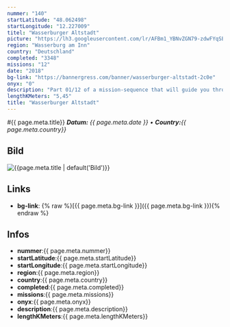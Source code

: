 ```yaml
---
nummer: "140"
startLatitude: "48.062498"
startLongitude: "12.227009"
titel: "Wasserburger Altstadt"
picture: "https://lh3.googleusercontent.com/lr/AFBm1_YBNvZGN79-zdwFYqSE6cQQBnhQUB93rPIacsU84SQtjgpyxGdZA255RC-QPWA2DZpWH36CujVs5xOAb7BP98fXMoLiWT-5qUMDr1LzcKIYlJ9Uge36m_h5rol7gbsfkYJBeRFJgeqqf1ZskEI6lQuLd6fqkL4zPHwtEELc1XlZGiCvdkzScrSzs88uMGH2InyjtZZ91aerqlbMMOgw7G42q3dUIITmN9uxOC5uPOKfXC5zgLndI_n4PB8mxFMyWqi1bChM3ZY9ggD2sq2_uVzD8K-JDUsMcoI9hVXHrJAciX4IGdtbQG31ZoVcdPM26BBKLXD6a6kzQtOKMO9eubWlYFC9Qg8wJBfuLlctoQL6xpi9VlTnmvd2d1p-890WR5vNksNXX3vOMRozU7EjRn42dVduDcMSvI8gMIbPRxTbPU89z-I53tKWtYkuvNZ3tjvnu9D7NnYkeQfvOUQRnn31l8ZAtu8NP3XECA7gG_GqXdhKGhjrdZe3Kn5aXcX6iG53iY_7rKPAcyST2005sOoKBU0hINdh64iCRd3JuLrA38DDn4U2fTyAG_Yc2enp8iSP-5YDzEAodVvRJ0ZgRy2XZqyi9D-C8p1g27UvliQXkF5Xlmve9I4AsHs1j6Kp4Sjjq-U6lbJfPz5YgQtbIHH9OKD85Cnot6WvamaW1oOXTMk_H-B3ba4Dxpi8vsLms6wRy6IQmt_ZYMnLB56GXaF2f1qAFVz9_aXVOUstlAKqfB5Y7oaph1eRi0DsFrYriay2Nvp6YuiDBoLrcKsGQHSjLLOhi14S_MhXPYP7kQ2uQlZT1Zt9Fa5ZMBU_LD-SBqBD83A7ono-djFDWBLiRXOQiCeGRAI"
region: "Wasserburg am Inn"
country: "Deutschland"
completed: "3348"
missions: "12"
date: "2018"
bg-link: "https://bannergress.com/banner/wasserburger-altstadt-2c0e"
onyx: "0"
description: "Part 01/12 of a mission-sequence that will guide you through the Historic Center of Wasserburg (inside Inn-ring)\nThe missions (1-12) should be done in sequence (start @Busbahnhof) to get a nice reward"
lengthKMeters: "5,45"
title: "Wasserburger Altstadt"
---
```


#{{ page.meta.title}}
_**Datum:** {{ page.meta.date }} • **Country:**{{ page.meta.country}}_

## Bild
![{{page.meta.title | default('Bild')}}]({{page.meta.picture}})

## Links
- **bg-link**: {% raw %}[{{ page.meta.bg-link }}]({{ page.meta.bg-link }}){% endraw %}

## Infos
- **nummer**:{{ page.meta.nummer}}
- **startLatitude**:{{ page.meta.startLatitude}}
- **startLongitude**:{{ page.meta.startLongitude}}
- **region**:{{ page.meta.region}}
- **country**:{{ page.meta.country}}
- **completed**:{{ page.meta.completed}}
- **missions**:{{ page.meta.missions}}
- **onyx**:{{ page.meta.onyx}}
- **description**:{{ page.meta.description}}
- **lengthKMeters**:{{ page.meta.lengthKMeters}}

